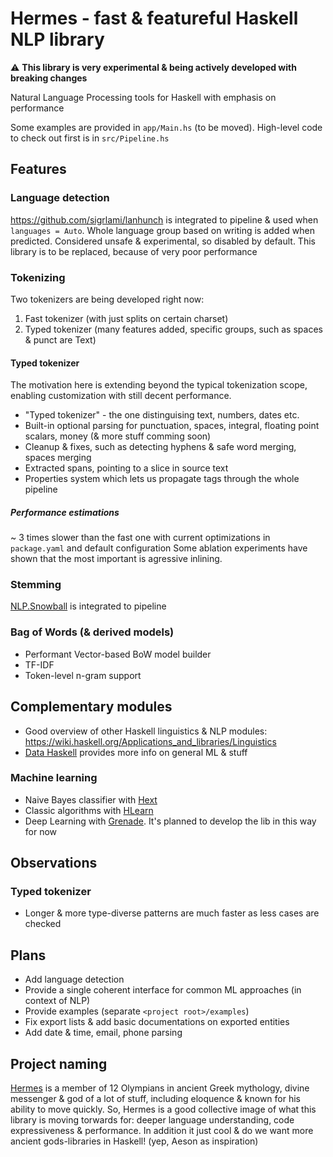 # Hermes - fast & featureful Haskell NLP library

⚠️ **This library is very experimental & being actively developed with breaking changes**

Natural Language Processing tools for Haskell with emphasis on performance

Some examples are provided in `app/Main.hs` (to be moved).
High-level code to check out first is in `src/Pipeline.hs`

## Features

### Language detection

https://github.com/sigrlami/lanhunch is integrated to pipeline & used when `languages = Auto`. 
Whole language group based on writing is added when predicted. 
Considered unsafe & experimental, so disabled by default.
This library is to be replaced, because of very poor performance

### Tokenizing

Two tokenizers are being developed right now:
1. Fast tokenizer (with just splits on certain charset)
2. Typed tokenizer (many features added, specific groups, such as spaces & punct are Text)

#### Typed tokenizer

The motivation here is extending beyond the typical tokenization scope, enabling customization with still decent performance.

- "Typed tokenizer" - the one distinguising text, numbers, dates etc.
- Built-in optional parsing for punctuation, spaces, integral, floating point scalars, money (& more stuff comming soon)
- Cleanup & fixes, such as detecting hyphens & safe word merging, spaces merging
- Extracted spans, pointing to a slice in source text
- Properties system which lets us propagate tags through the whole pipeline

##### Performance estimations

~ 3 times slower than the fast one with current optimizations in `package.yaml` and default configuration
Some ablation experiments have shown that the most important is agressive inlining.

### Stemming

[NLP.Snowball](https://hackage.haskell.org/package/snowball-1.0.0.1/docs/NLP-Snowball.html) is integrated to pipeline

### Bag of Words (& derived models)

- Performant Vector-based BoW model builder
- TF-IDF
- Token-level n-gram support

## Complementary modules

- Good overview of other Haskell linguistics & NLP modules: https://wiki.haskell.org/Applications_and_libraries/Linguistics
- [Data Haskell](http://www.datahaskell.org/docs/community/current-environment.html) provides more info on general ML & stuff

### Machine learning

- Naive Bayes classifier with [Hext](https://hackage.haskell.org/package/hext)
- Classic algorithms with [HLearn](https://github.com/mikeizbicki/HLearn) 
- Deep Learning with [Grenade](https://hackage.haskell.org/package/grenade). It's planned to develop the lib in this way for now

## Observations

### Typed tokenizer

- Longer & more type-diverse patterns are much faster as less cases are checked 

## Plans

- Add language detection
- Provide a single coherent interface for common ML approaches (in context of NLP)
- Provide examples (separate `<project root>/examples`)
- Fix export lists & add basic documentations on exported entities
- Add date & time, email, phone parsing

## Project naming

[Hermes](https://en.wikipedia.org/wiki/Hermes) is a member of 12 Olympians in ancient Greek mythology, divine messenger & god of a lot of stuff, including eloquence & known for his ability to move quickly.
So, Hermes is a good collective image of what this library is moving torwards for: deeper language understanding, code expressiveness & performance.
In addition it just cool & do we want more ancient gods-libraries in Haskell! (yep, Aeson as inspiration)

